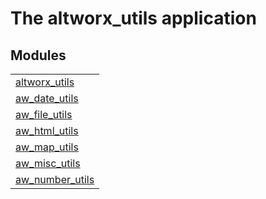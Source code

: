 

# The altworx_utils application #


## Modules ##


<table width="100%" border="0" summary="list of modules">
<tr><td><a href="altworx_utils.md" class="module">altworx_utils</a></td></tr>
<tr><td><a href="aw_date_utils.md" class="module">aw_date_utils</a></td></tr>
<tr><td><a href="aw_file_utils.md" class="module">aw_file_utils</a></td></tr>
<tr><td><a href="aw.md_utils.md" class="module">aw_html_utils</a></td></tr>
<tr><td><a href="aw_map_utils.md" class="module">aw_map_utils</a></td></tr>
<tr><td><a href="aw_misc_utils.md" class="module">aw_misc_utils</a></td></tr>
<tr><td><a href="aw_number_utils.md" class="module">aw_number_utils</a></td></tr></table>

